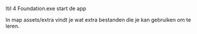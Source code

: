 Itil 4 Foundation.exe start de app

In map assets/extra vindt je wat extra bestanden die je kan gebruiken om te leren.

